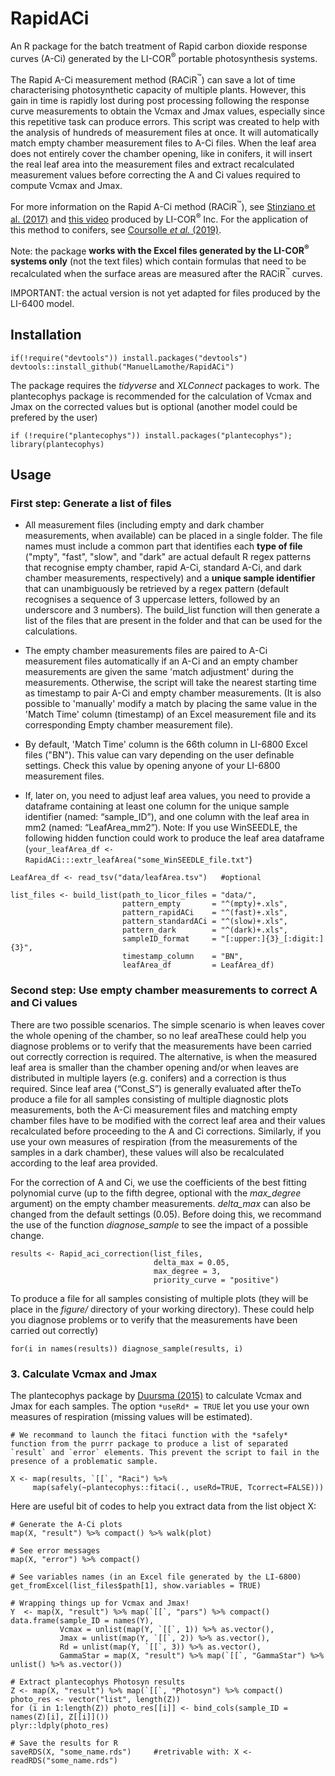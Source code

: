 # RapidACi

An R package for the batch treatment of Rapid carbon dioxide response curves (A-Ci) generated by the LI-COR<sup>&reg;</sup> portable photosynthesis systems.    

The Rapid A-Ci measurement method (RACiR<sup>&trade;</sup>) can save a lot of time characterising photosynthetic capacity of multiple plants. However, this gain in time is rapidly lost during post processing following the response curve measurements to obtain the Vcmax and Jmax values, especially since this repetitive task can produce errors. This script was created to help with the analysis of hundreds of measurement files at once. It will automatically match empty chamber measurement files to A-Ci files. When the leaf area does not entirely cover the chamber opening, like in conifers, it will insert the real leaf area into the measurement files and extract recalculated measurement values before correcting the A and Ci values required to compute Vcmax and Jmax. 

For more information on the Rapid A-Ci method (RACiR<sup>&trade;</sup>), see [Stinziano et al. (2017)](https://onlinelibrary.wiley.com/doi/full/10.1111/pce.12911) and [this video](https://www.licor.com/env/support/LI-6800/videos/fast-a-ci-curves.html) produced by LI-COR<sup>&reg;</sup> Inc. For the application of this method to conifers, see [Coursolle _et al._ (2019)](https://www.frontiersin.org/articles/10.3389/fpls.2019.01276/abstract).  

Note: the package __works with the Excel files generated by the LI-COR<sup>&reg;</sup> systems only__ (not the text files) which contain formulas that need to be recalculated when the surface areas are measured after the RACiR<sup>&trade;</sup> curves.    

IMPORTANT: the actual version is not yet adapted for files produced by the LI-6400 model.     

## Installation     

```{r}
if(!require("devtools")) install.packages("devtools")    
devtools::install_github("ManuelLamothe/RapidACi")     
```
The package requires the _tidyverse_ and _XLConnect_ packages to work. The plantecophys package is recommended for the calculation of Vcmax and Jmax on the corrected values but is optional (another model could be prefered by the user)

```{r}
if (!require("plantecophys")) install.packages("plantecophys"); library(plantecophys)
```

## Usage       

### First step: Generate a list of files

- All measurement files (including empty and dark chamber measurements, when available) can be placed in a single folder. The file names must include a common part that identifies each **type of file** ("mpty", "fast", "slow", and "dark" are actual default R regex patterns that recognise empty chamber, rapid A-Ci, standard A-Ci, and dark chamber measurements, respectively) and a **unique sample identifier** that can unambiguously be retrieved by a regex pattern (default recognises a sequence of 3 uppercase letters, followed by an underscore and 3 numbers). The build_list function will then generate a list of the files that are present in the folder and that can be used for the calculations.  
    
- The empty chamber measurements files are paired to A-Ci measurement files automatically if an A-Ci and an empty chamber measurements are given the same 'match adjustment' during the measurements. Otherwise, the script will take the nearest starting time as timestamp to pair A-Ci and empty chamber measurements. (It is also possible to 'manually' modify a match by placing the same value in the 'Match Time' column (timestamp) of an Excel measurement file and its corresponding Empty chamber measurement file).

- By default, 'Match Time' column is the 66th column in LI-6800 Excel files ("BN"). This value can vary depending on the user definable settings. Check this value by opening anyone of your LI-6800 measurement files.

- If, later on, you need to adjust leaf area values, you need to provide a dataframe containing at least one column for the unique sample identifier (named: “sample_ID”), and one column with the leaf area in mm2 (named: “LeafArea_mm2”). Note: If you use WinSEEDLE, the following hidden function could work to produce the leaf area dataframe (`your_leafArea_df <- RapidACi:::extr_leafArea("some_WinSEEDLE_file.txt"`)


```{r}
LeafArea_df <- read_tsv("data/leafArea.tsv")   #optional

list_files <- build_list(path_to_licor_files = "data/",
                         pattern_empty       = "^(mpty)+.xls",      
                         pattern_rapidACi    = "^(fast)+.xls",      
                         pattern_standardACi = "^(slow)+.xls",      
                         pattern_dark        = "^(dark)+.xls",
                         sampleID_format     = "[:upper:]{3}_[:digit:]{3}",
                         timestamp_column    = "BN",
                         leafArea_df         = LeafArea_df)    
```

### Second step: Use empty chamber measurements to correct A and Ci values

There are two possible scenarios. The simple scenario is when leaves cover the whole opening of the chamber, so no leaf areaThese could help you diagnose problems or to verify that the measurements have been carried out correctly correction is required. The alternative, is when the measured leaf area is smaller than the chamber opening and/or when leaves are distributed in multiple layers (e.g. conifers) and a correction is thus required. Since leaf area (“Const_S”) is generally evaluated after theTo produce a file for all samples consisting of multiple diagnostic plots measurements, both the A-Ci measurement files and matching empty chamber files have to be modified with the correct leaf area and their values recalculated before proceeding to the A and Ci corrections. Similarly, if you use your own measures of respiration (from the measurements of the samples in a dark chamber), these values will also be recalculated according to the leaf area provided.    

For the correction of A and Ci, we use the coefficients of the best fitting polynomial curve (up to the fifth degree, optional with the *max_degree* argument) on the empty chamber measurements. *delta_max* can also be changed from the default settings (0.05). Before doing this, we recommand the use of the function *diagnose_sample* to see the impact of a possible change.    

```{r}
results <- Rapid_aci_correction(list_files, 
                                delta_max = 0.05, 
                                max_degree = 3,
                                priority_curve = "positive")

```
To produce a file for all samples consisting of multiple plots (they will be place in the _figure/_ directory of your working directory). These could help you diagnose problems or to verify that the measurements have been carried out correctly)
  
```{r}
for(i in names(results)) diagnose_sample(results, i)
```

### 3. Calculate Vcmax and Jmax 

The plantecophys package by [Duursma (2015)](https://journals.plos.org/plosone/article?id=10.1371/journal.pone.0143346) to calculate Vcmax and Jmax for each samples. The option `*useRd* = TRUE` let you use your own measures of respiration (missing values will be estimated).

```{r}
# We recommand to launch the fitaci function with the *safely* function from the purrr package to produce a list of separated `result` and `error` elements. This prevent the script to fail in the presence of a problematic sample.

X <- map(results, `[[`, "Raci") %>%
     map(safely(~plantecophys::fitaci(., useRd=TRUE, Tcorrect=FALSE)))
```

Here are useful bit of codes to help you extract data from the list object X:

```{r}     
# Generate the A-Ci plots
map(X, "result") %>% compact() %>% walk(plot)     

# See error messages
map(X, "error") %>% compact() 

# See variables names (in an Excel file generated by the LI-6800)
get_fromExcel(list_files$path[1], show.variables = TRUE)

# Wrapping things up for Vcmax and Jmax!
Y  <- map(X, "result") %>% map(`[[`, "pars") %>% compact()
data.frame(sample_ID = names(Y),
           Vcmax = unlist(map(Y, `[[`, 1)) %>% as.vector(),
           Jmax = unlist(map(Y, `[[`, 2)) %>% as.vector(),
           Rd = unlist(map(Y, `[[`, 3)) %>% as.vector(),
           GammaStar = map(X, "result") %>% map(`[[`, "GammaStar") %>% unlist() %>% as.vector())
                 
# Extract plantecophys Photosyn results
Z <- map(X, "result") %>% map(`[[`, "Photosyn") %>% compact()
photo_res <- vector("list", length(Z))
for (i in 1:length(Z)) photo_res[[i]] <- bind_cols(sample_ID = names(Z)[i], Z[[i]]()) 
plyr::ldply(photo_res)

# Save the results for R
saveRDS(X, "some_name.rds")     #retrivable with: X <- readRDS("some_name.rds")

```

